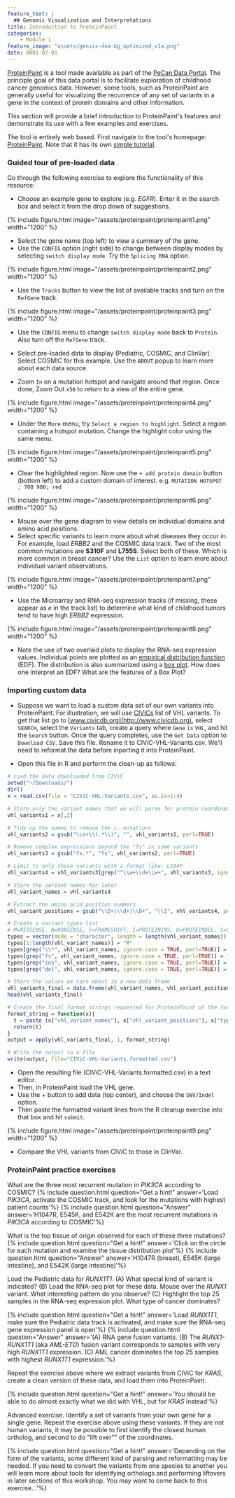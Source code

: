 ```yaml
---
feature_text: |
  ## Genomic Visualization and Interpretations
title: Introduction to ProteinPaint
categories:
    - Module 1
feature_image: "assets/genvis-dna-bg_optimized_v1a.png"
date: 0001-07-01
---
```


[ProteinPaint](https://pecan.stjude.org/proteinpaint) is a tool made available as part of the [PeCan Data Portal](https://pecan.stjude.org/home). The principle goal of this data portal is to facilitate exploration of childhood cancer genomics data. However, some tools, such as ProteinPaint are generally useful for visualizing the recurrence of any set of variants in a gene in the context of protein domains and other information.

This section will provide a brief introduction to ProteinPaint's features and demonstrate its use with a few examples and exercises.

The tool is entirely web based. First navigate to the tool's homepage: [ProteinPaint](https://pecan.stjude.org/proteinpaint). Note that it has its own [simple tutorial](https://docs.google.com/document/d/1JWKq3ScW62GISFGuJvAajXchcRenZ3HAvpaxILeGaw0/edit). 

### Guided tour of pre-loaded data

Go through the following exercise to explore the functionality of this resource:

* Choose an example gene to explore (e.g. *EGFR*). Enter it in the search box and select it from the drop down of suggestions.

{% include figure.html image="/assets/proteinpaint/proteinpaint1.png" width="1200" %}

* Select the gene name (top left) to view a summary of the gene.
* Use the `CONFIG` option (right side) to change between display modes by selecting `switch display mode`. Try the `Splicing RNA` option.

{% include figure.html image="/assets/proteinpaint/proteinpaint2.png" width="1200" %}

* Use the `Tracks` button to view the list of available tracks and turn on the `RefGene` track.

{% include figure.html image="/assets/proteinpaint/proteinpaint3.png" width="1200" %}

* Use the `CONFIG` menu to change `switch display mode` back to `Protein`. Also turn off the `RefGene` track.

* Select pre-loaded data to display (Pediatric, COSMIC, and ClinVar). Select COSMIC for this example. Use the `ABOUT` popup to learn more about each data source.
* Zoom `In` on a mutation hotspot and navigate around that region. Once done, Zoom Out `x50` to return to a view of the entire gene.

{% include figure.html image="/assets/proteinpaint/proteinpaint4.png" width="1200" %}

* Under the `More` menu, try `Select a region to highlight`. Select a region containing a hotspot mutation. Change the highlight color using the same menu.

{% include figure.html image="/assets/proteinpaint/proteinpaint5.png" width="1200" %}

* Clear the highlighted region.  Now use the `+ add protein domain` button (bottom left) to add a custom domain of interest. e.g. `MUTATION HOTSPOT ; 700 900; red`

{% include figure.html image="/assets/proteinpaint/proteinpaint6.png" width="1200" %}

* Mouse over the gene diagram to view details on individual domains and amino acid positions.
* Select specific variants to learn more about what diseases they occur in. For example, load *ERBB2* and the COSMIC data track. Two of the most common mutations are **S310F** and **L755S**. Select both of these. Which is more common in breast cancer? Use the `List` option to learn more about individual variant observations.

{% include figure.html image="/assets/proteinpaint/proteinpaint7.png" width="1200" %}

* Use the Microarray and RNA-seq expression tracks (if missing, these appear as <em>e</em> in the track list) to determine what kind of childhood tumors tend to have high *ERBB2* expression. 

{% include figure.html image="/assets/proteinpaint/proteinpaint8.png" width="1200" %}

* Note the use of two overlaid plots to display the RNA-seq expression values.  Individual points are plotted as an [empirical distribution function](https://en.wikipedia.org/wiki/Empirical_distribution_function) (EDF). The distribution is also summarized using a [box plot](https://en.wikipedia.org/wiki/Box_plot). How does one interpret an EDF? What are the features of a Box Plot?

### Importing custom data

* Suppose we want to load a custom data set of our own variants into ProteinPaint. For illustration, we will use [CIViCs](http://www.civicdb.org) list of VHL variants. To get that list go to [www.civicdb.org](http://www.civicdb.org), select `SEARCH`, select the `Variants` tab, create a query where `Gene` `is` `VHL`, and hit the `Search` button. Once the query completes, use the `Get Data` option to `Download CSV`. Save this file. Rename it to CIViC-VHL-Variants.csv. We'll need to reformat the data before inporting it into ProteinPaint.

* Open this file in R and perform the clean-up as follows:

```R
# Load the data downloaded from CIViC
setwd("~/Downloads/")
dir()
x = read.csv(file = "CIViC-VHL-Variants.csv", as.is=1:4)

# Store only the variant names that we will parse for protein coordinates
vhl_variants1 = x[,2] 

# Tidy up the names to remove the c. notations
vhl_variants2 = gsub("\\s+\\(.*\\)", "", vhl_variants1, perl=TRUE)

# Remove complex expressions beyond the "fs" in some variants
vhl_variants3 = gsub("fs.*", "fs", vhl_variants2, perl=TRUE)

# Limit to only those variants with a format like: L184P
vhl_variants4 = vhl_variants3[grep("^\\w+\\d+\\w+", vhl_variants3, ignore.case = TRUE, perl=TRUE)]

# Store the variant names for later
vhl_variant_names = vhl_variants4

# Extract the amino acid position numbers
vhl_variant_positions = gsub("\\D+(\\d+)\\D+", "\\1", vhl_variants4, perl=TRUE)

# Create a variant types list
# M=MISSENSE, N=NONSENSE, F=FRAMESHIFT, I=PROTEININS, D=PROTEINDEL, S=SILENT
types = vector(mode = "character", length = length(vhl_variant_names))
types[1:length(vhl_variant_names)] = "M"
types[grep("\\*", vhl_variant_names, ignore.case = TRUE, perl=TRUE)] = "N"
types[grep("fs", vhl_variant_names, ignore.case = TRUE, perl=TRUE)] = "F"
types[grep("ins", vhl_variant_names, ignore.case = TRUE, perl=TRUE)] = "I"
types[grep("del", vhl_variant_names, ignore.case = TRUE, perl=TRUE)] = "D"

# Store the values we care about in a new data frame
vhl_variants_final = data.frame(vhl_variant_names, vhl_variant_positions, types)
head(vhl_variants_final)

# Create the final format strings requested for ProteinPaint of the form: R200W;200;M
format_string = function(x){
  t = paste (x["vhl_variant_names"], x["vhl_variant_positions"], x["types"], sep = ";")  
  return(t)
}
output = apply(vhl_variants_final, 1, format_string)

# Write the output to a file
write(output, file="CIViC-VHL-Variants.formatted.csv")
```

* Open the resulting file (CIViC-VHL-Variants.formatted.csv) in a text editor. 
* Then, in ProteinPaint load the VHL gene. 
* Use the + button to add data (top center), and choose the `SNV/Indel` option.
* Then paste the formatted variant lines from the R cleanup exercise into that box and hit `submit`. 

{% include figure.html image="/assets/proteinpaint/proteinpaint9.png" width="1200" %}

* Compare the VHL variants from CIViC to those in ClinVar.

### ProteinPaint practice exercises

What are the three most recurrent mutation in *PIK3CA* according to COSMIC?
{% include question.html question="Get a hint!" answer='Load <i>PIK3CA</i>, activate the COSMIC track, and look for the mutations with highest patient counts'%}
{% include question.html question="Answer" answer='H1047R, E545K, and E542K are the most recurrent mutations in <i>PIK3CA</i> according to COSMIC'%}

What is the top tissue of origin observed for each of these three mutations?
{% include question.html question="Get a hint!" answer='Click on the circle for each mutation and examine the tissue distribution plot'%}
{% include question.html question="Answer" answer='H1047R (breast), E545K (large intestine), and E542K (large intestine)'%}

Load the Pediatric data for *RUNX1T1*. (A) What special kind of variant is indicated? (B) Load the RNA-seq plot for these data. Mouse over the *RUNX1* variant. What interesting pattern do you observe? (C) Highlight the top 25 samples in the RNA-seq expression plot. What type of cancer dominates?

{% include question.html question="Get a hint!" answer='Load <i>RUNX1T1</i>, make sure the Pediatric data track is activated, and make sure the RNA-seq gene expression panel is open'%}
{% include question.html question="Answer" answer='(A) RNA gene fusion variants. (B) The <i>RUNX1-RUNX1T1</i> (aka <i>AML-ETO</i>) fusion variant corresponds to samples with very high <i>RUNX1T1</i> expression. (C) AML cancer dominates the top 25 samples with highest <i>RUNX1T1</i> expression.'%}

Repeat the exercise above where we extract variants from CIViC for *KRAS*, create a clean version of these data, and load them into ProteinPaint.

{% include question.html question="Get a hint!" answer='You should be able to do almost exactly what we did with VHL, but for <i>KRAS</i> instead'%}

Advanced exercise. Identify a set of variants from your own gene for a single gene. Repeat the exercise above using these variants. If they are not human variants, it may be possible to first identify the closest human ortholog, and second to do "lift over"" of the coordinates.

{% include question.html question="Get a hint!" answer='Depending on the form of the variants, some different kind of parsing and reformatting may be needed. If you need to convert the variants from one species to another you will learn more about tools for identifying orthologs and performing liftovers in later sections of this workshop. You may want to come back to this exercise...'%}
